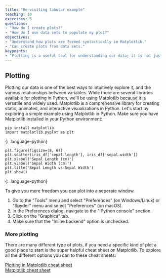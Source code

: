 ```yaml
---
title: "Re-visiting tabular example"
teaching: 10
exercises: 5
questions:
- "How do I create plots?"
- "How do I use data sets to populate my plot?"
objectives:
- "Understand how plots are formed syntactically in Matplotlib."
- "Can create plots from data sets."
keypoints:
- "Plotting is a useful tool for understanding our data; it is not just for results visualization."
---
```


## Plotting

Plotting our data is one of the best ways to intuitively explore it, and the various relationships between variables. While there are several libraries available for plotting in Python, we'll be using Matplotlib because it is versatile and widely used. Matplotlib is a comprehensive library for creating static, animated, and interactive visualizations in Python. Let's start by exploring a simple example using Matplotlib in Python. Make sure you have Matplotlib installed in your Python environment:

```
pip install matplotlib
import matplotlib.pyplot as plt
```
{: .language-python}

```
plt.figure(figsize=(8, 6))
plt.scatter(iris_df['sepal.length'], iris_df['sepal.width'])
plt.xlabel('Sepal Length (cm)')
plt.ylabel('Sepal Width (cm)')
plt.title('Sepal Length vs Sepal Width')
plt.show()
```
{: .language-python}

To give you more freedom you can plot into a seperate window.

1. Go to the "Tools" menu and select "Preferences" (on Windows/Linux) or "Spyder" menu and select "Preferences" (on macOS).
2. In the Preferences dialog, navigate to the "IPython console" section.
3. Click on the "Graphics" tab.
4. Make sure that the "Inline backend" option is unchecked.

### More plotting

There are many different type of plots, if you need a specific kind of plot a good place to start is the super helpful cheat sheet on Matplotlib. To explore all the different options you can to these cheat sheets:


[Plotting in Matplotlib cheat sheet](https://images.datacamp.com/image/upload/v1676360378/Marketing/Blog/Matplotlib_Cheat_Sheet.pdf)  
[Matplotlib cheat sheet](https://matplotlib.org/cheatsheets/cheatsheets.pdf)


